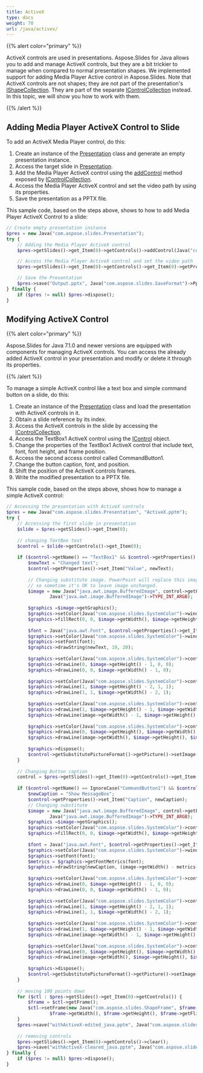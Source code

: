 ```yaml
---
title: ActiveX
type: docs
weight: 70
url: /java/activex/
---
```



{{% alert color="primary" %}} 

ActiveX controls are used in presentations. Aspose.Slides for Java allows you to add and manage ActiveX controls, but they are a bit trickier to manage when compared to normal presentation shapes. We implemented support for adding Media Player Active control in Aspose.Slides. Note that ActiveX controls are not shapes; they are not part of the presentation's [IShapeCollection](http://www.aspose.com/api/java/slides/com.aspose.slides/interfaces/IShapeCollection). They are part of the separate [IControlCollection](http://www.aspose.com/api/java/slides/com.aspose.slides/interfaces/IControlCollection) instead. In this topic, we will show you how to work with them. 

{{% /alert %}} 

## **Adding Media Player ActiveX Control to Slide**
To add an ActiveX Media Player control, do this:

1. Create an instance of the [Presentation](http://www.aspose.com/api/java/slides/com.aspose.slides/classes/Presentation) class and generate an empty presentation instance.
1. Access the target slide in [Presentation](http://www.aspose.com/api/java/slides/com.aspose.slides/classes/Presentation).
1. Add the Media Player ActiveX control using the [addControl](https://apireference.aspose.com/slides/java/com.aspose.slides/IControlCollection#addControl-int-float-float-float-float-) method exposed by [IControlCollection](http://www.aspose.com/api/java/slides/com.aspose.slides/interfaces/IControlCollection).
1. Access the Media Player ActiveX control and set the video path by using its properties.
1. Save the presentation as a PPTX file.

This sample code, based on the steps above, shows to how to add Media Player ActiveX Control to a slide:

```php
// Create empty presentation instance
$pres = new Java("com.aspose.slides.Presentation");
try {
    // Adding the Media Player ActiveX control
    $pres->getSlides()->get_Item(0)->getControls()->addControl(Java("com.aspose.slides.ControlType")->WindowsMediaPlayer, 100, 100, 400, 400);

    // Access the Media Player ActiveX control and set the video path
    $pres->getSlides()->get_Item(0)->getControls()->get_Item(0)->getProperties()->set_Item("URL", "Wildlife.wmv");

    // Save the Presentation
    $pres->save("Output.pptx", Java("com.aspose.slides.SaveFormat")->Pptx);
} finally {
    if ($pres != null) $pres->dispose();
}
```

## **Modifying ActiveX Control**
{{% alert color="primary" %}} 

Aspose.Slides for Java 7.1.0 and newer versions are equipped with components for managing ActiveX controls. You can access the already added ActiveX control in your presentation and modify or delete it through its properties.

{{% /alert %}} 

To manage a simple ActiveX control like a text box and simple command button on a slide, do this:

1. Create an instance of the [Presentation](http://www.aspose.com/api/java/slides/com.aspose.slides/classes/Presentation) class and load the presentation with ActiveX controls in it.
1. Obtain a slide reference by its index.
1. Access the ActiveX controls in the slide by accessing the [IControlCollection](http://www.aspose.com/api/java/slides/com.aspose.slides/interfaces/IControlCollection).
1. Access the TextBox1 ActiveX control using the [IControl](http://www.aspose.com/api/java/slides/com.aspose.slides/interfaces/IControl) object.
1. Change the properties of the TextBox1 ActiveX control that include text, font, font height, and frame position.
1. Access the second access control called CommandButton1.
1. Change the button caption, font, and position.
1. Shift the position of the ActiveX controls frames.
1. Write the modified presentation to a PPTX file.

This sample code, based on the steps above, shows how to manage a simple ActiveX control: 

```php
// Accessing the presentation with ActiveX controls
$pres = new Java("com.aspose.slides.Presentation", "ActiveX.pptm");
try {
    // Accessing the first slide in presentation
    $slide = $pres->getSlides()->get_Item(0);
    
    // changing TextBox text
    $control = $slide->getControls()->get_Item(0);
    
    if ($control->getName() == "TextBox1" && $control->getProperties() != null) {
        $newText = "Changed text";
        $control->getProperties()->set_Item("Value", newText);
    
        // Changing substitute image. PowerPoint will replace this image during activeX activation, 
        // so sometime it's OK to leave image unchanged.
        $image = new Java("java.awt.image.BufferedImage", control->getFrame()->getWidth(), $control->getFrame()->getHeight(),
                Java("java.awt.image.BufferedImage")->TYPE_INT_ARGB);
    
        $graphics =$image->getGraphics();
        $graphics->setColor(Java("com.aspose.slides.SystemColor")->window);
        $graphics->fillRect(0, 0, $image->getWidth(), $image->getHeight());
    
        $font = Java("java.awt.Font", $control->getProperties()->get_Item("FontName"), Java("java.awt.Font")->PLAIN, 16);
        $graphics->setColor(Java("com.aspose.slides.SystemColor")->windowText);
        $graphics->setFont(font);
        $graphics->drawString(newText, 10, 20);
    
        $graphics->setColor(Java("com.aspose.slides.SystemColor")->controlShadow);
        $graphics->drawLine(0, $image->getHeight() - 1, 0, 0);
        $graphics->drawLine(0, 0, $image->getWidth() - 1, 0);
    
        $graphics->setColor(Java("com.aspose.slides.SystemColor")->controlDkShadow);
        $graphics->drawLine(1, $image->getHeight() - 2, 1, 1);
        $graphics->drawLine(1, 1, $image->getWidth() - 2, 1);
    
        $graphics->setColor(Java("com.aspose.slides.SystemColor")->controlHighlight);
        $graphics->drawLine(1, $image->getHeight() - 1, $image->getWidth() - 1, $image->getHeight() - 1);
        $graphics->drawLine(image->getWidth() - 1, $image->getHeight() - 1, $image->getWidth() - 1, 1);
    
        $graphics->setColor(Java("com.aspose.slides.SystemColor")->controlLtHighlight);
        $graphics->drawLine(0, $image->getHeight(), $image->getWidth(), $image->getHeight());
        $graphics->drawLine(image->getWidth(), $image->getHeight(), $image->getWidth(), 0);
    
        $graphics->dispose();
        $control->getSubstitutePictureFormat()->getPicture()->setImage($pres->getImages()->addImage($image));
    }
    
    // Changing Button caption
    control = $pres->getSlides()->get_Item(0)->getControls()->get_Item(1);
    
    if ($control->getName() == IgnoreCase("CommandButton1") && $control->getProperties() != null) {
        $newCaption = "Show MessageBox";
        $control->getProperties()->set_Item("Caption", newCaption);
        // Changing substitute
        $image = new Java("java.awt.image.BufferedImage", control->getFrame()->getWidth(), $control->getFrame()->getHeight(),
                Java("java.awt.image.BufferedImage")->TYPE_INT_ARGB);
        $graphics =$image->getGraphics();
        $graphics->setColor(Java("com.aspose.slides.SystemColor")->control);
        $graphics->fillRect(0, 0, $image->getWidth(), $image->getHeight());
    
        $font = Java("java.awt.Font", $control->getProperties()->get_Item("FontName"), Java("java.awt.Font")->PLAIN, 16);
        $graphics->setColor(Java("com.aspose.slides.SystemColor")->windowText);
        $graphics->setFont(font);
        $metrics = $graphics->getFontMetrics(font);
        $graphics->drawString(newCaption, (image->getWidth() - metrics->stringWidth(newCaption)) / 2, 20);
    
        $graphics->setColor(Java("com.aspose.slides.SystemColor")->controlLtHighlight);
        $graphics->drawLine(0, $image->getHeight() - 1, 0, 0);
        $graphics->drawLine(0, 0, $image->getWidth() - 1, 0);
    
        $graphics->setColor(Java("com.aspose.slides.SystemColor")->controlHighlight);
        $graphics->drawLine(1, $image->getHeight() - 2, 1, 1);
        $graphics->drawLine(1, 1, $image->getWidth() - 2, 1);
    
        $graphics->setColor(Java("com.aspose.slides.SystemColor")->controlShadow);
        $graphics->drawLine(1, $image->getHeight() - 1, $image->getWidth() - 1, $image->getHeight() - 1);
        $graphics->drawLine(image->getWidth() - 1, $image->getHeight() - 1, $image->getWidth() - 1, 1);
    
        $graphics->setColor(Java("com.aspose.slides.SystemColor")->controlDkShadow);
        $graphics->drawLine(0, $image->getHeight(), $image->getWidth(), $image->getHeight());
        $graphics->drawLine(image->getWidth(), $image->getHeight(), $image->getWidth(), 0);
    
        $graphics->dispose();
        $control->getSubstitutePictureFormat()->getPicture()->setImage($pres->getImages()->addImage($image));
    }
    
    // moving 100 points down
    for ($ctl : $pres->getSlides()->get_Item(0)->getControls()) {
        $frame = $ctl->getFrame();
        $ctl->setFrame(new Java("com.aspose.slides.ShapeFrame", $frame->getX(), $frame->getY() + 100,
                $frame->getWidth(), $frame->getHeight(), $frame->getFlipH(), $frame->getFlipV(), $frame->getRotation()));
    }
    $pres->save("withActiveX-edited_java.pptm", Java("com.aspose.slides.SaveFormat")->Pptm);
    
    // removing controls
    $pres->getSlides()->get_Item(0)->getControls()->clear();
    $pres->save("withActiveX-cleared_java.pptm", Java("com.aspose.slides.SaveFormat")->Pptm);
} finally {
    if ($pres != null) $pres->dispose();
}
```
